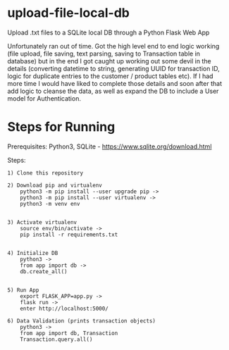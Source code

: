 # upload-file-local-db
Upload .txt files to a SQLite local DB through a Python Flask Web App

Unfortunately ran out of time. Got the high level end to end logic working (file upload, file saving, text parsing, saving to Transaction table in database) but in the end I got caught up working out some devil in the details (converting datetime to string, generating UUID for transaction ID, logic for duplicate entries to the customer / product tables etc). If I had more time I would have liked to complete those details and soon after that add logic to cleanse the data, as well as expand the DB to include a User model for Authentication.

# Steps for Running
Prerequisites:
	Python3,
	SQLite - https://www.sqlite.org/download.html

Steps:

	1) Clone this repository

	2) Download pip and virtualenv
		python3 -m pip install --user upgrade pip ->
		python3 -m pip install --user virtualenv -> 
		python3 -m venv env 
	

	3) Activate virtualenv
		source env/bin/activate -> 
		pip install -r requirements.txt 
	

	4) Initialize DB
		python3 -> 
		from app import db -> 
		db.create_all()	
	

	5) Run App
		export FLASK_APP=app.py -> 
		flask run -> 
		enter http://localhost:5000/

	6) Data Validation (prints transaction objects)
		python3 ->
		from app import db, Transaction
		Transaction.query.all()

